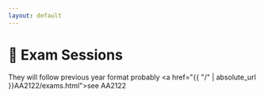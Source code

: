 ```yaml
---
layout: default
---
```


# 📖 Exam Sessions <a name="material"></a>

They will follow previous year format probably <a href="{{ "/" | absolute_url }}AA2122/exams.html">see AA2122</a>